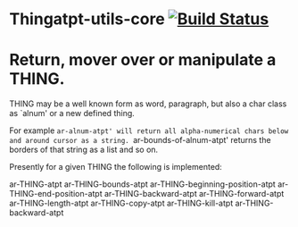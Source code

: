 Thingatpt-utils-core [![Build Status](https://travis-ci.org/thingatpt-utils-core/sh-werk.svg?branch=master)](https://travis-ci.org/andreas-roehler/thingatpt-utils-core)
===

# Return, mover over or manipulate a THING. 

THING may be a well known
form as word, paragraph, but also a char class as
`alnum' or a new defined thing.

For example `ar-alnum-atpt' will return all
alpha-numerical chars below and around cursor as a
string. `ar-bounds-of-alnum-atpt' returns the
borders of that string as a list and so on.

Presently for a given THING the following is
implemented:

ar-THING-atpt
ar-THING-bounds-atpt
ar-THING-beginning-position-atpt
ar-THING-end-position-atpt
ar-THING-backward-atpt
ar-THING-forward-atpt
ar-THING-length-atpt
ar-THING-copy-atpt
ar-THING-kill-atpt
ar-THING-backward-atpt